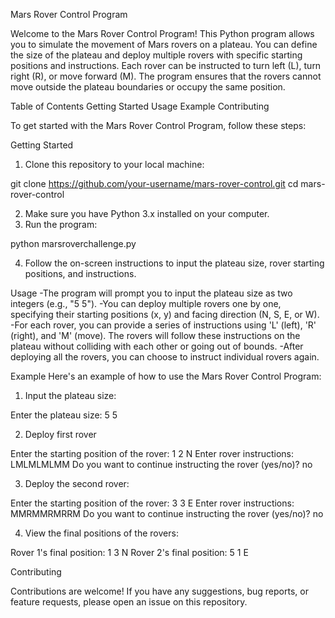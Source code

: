Mars Rover Control Program

Welcome to the Mars Rover Control Program! This Python program allows you to simulate the movement of Mars rovers on a plateau.
You can define the size of the plateau and deploy multiple rovers with specific starting positions and instructions.
Each rover can be instructed to turn left (L), turn right (R), or move forward (M). The program ensures that the rovers cannot move outside the plateau boundaries or occupy the same position.

Table of Contents
Getting Started
Usage
Example
Contributing

To get started with the Mars Rover Control Program, follow these steps:

Getting Started

1. Clone this repository to your local machine:

git clone https://github.com/your-username/mars-rover-control.git
cd mars-rover-control

2. Make sure you have Python 3.x installed on your computer.
3. Run the program:

python marsroverchallenge.py

4. Follow the on-screen instructions to input the plateau size, rover starting positions, and instructions.

Usage
-The program will prompt you to input the plateau size as two integers (e.g., "5 5").
-You can deploy multiple rovers one by one, specifying their starting positions (x, y) and facing direction (N, S, E, or W).
-For each rover, you can provide a series of instructions using 'L' (left), 'R' (right), and 'M' (move).
The rovers will follow these instructions on the plateau without colliding with each other or going out of bounds.
-After deploying all the rovers, you can choose to instruct individual rovers again.

Example
Here's an example of how to use the Mars Rover Control Program:

1. Input the plateau size:

Enter the plateau size: 5 5

2. Deploy first rover
   
Enter the starting position of the rover: 1 2 N
Enter rover instructions: LMLMLMLMM
Do you want to continue instructing the rover (yes/no)? no

3. Deploy the second rover:

Enter the starting position of the rover: 3 3 E
Enter rover instructions: MMRMMRMRRM
Do you want to continue instructing the rover (yes/no)? no

4. View the final positions of the rovers:

Rover 1's final position: 1 3 N
Rover 2's final position: 5 1 E

Contributing

Contributions are welcome! If you have any suggestions, bug reports, or feature requests, please open an issue on this repository.
